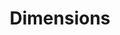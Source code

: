 ---
bigquery: https://console.cloud.google.com/bigquery?p=covid-19-dimensions-ai&page=table&d=data&t=publications
contributors: Digital Science, https://www.digital-science.com/
cost: Free for personal, non-commercial use.
description: Dimensions contains more than 100 million publications, ranging from
  articles published in scholarly journals, books and book chapters, to preprints
  and conference proceedings. All publications are contextualized with linked data
  sets, funding, publications, patents, clinical trials, and policy documents. You
  can also view associated categories, funders, institutions, and researcher profiles.
documentation: https://docs.dimensions.ai/bigquery/index.html
last_edit: 04/08/2022, 03:45:19
location: https://www.dimensions.ai/products/free/
maintained_by: Digital Science, https://www.digital-science.com/
schema_fields:
- source_id
- conditions
- journal
- resulting_publication_ids
- research_org_cities
- book_series_title
- researcher_ids
- funding_eur
- wikipedia_url
- open_access_categories
- funding_aud
- date_imported_gbq
- research_org_state_names
- external_ids
- funding_currency
- funding_chf
- status
- cited_by_ids
- funder_orgs
- research_orgs
- current_assignee
- family_members_ids
- cpc
- original_assignee_orgs
- patent_ids
- types
- granted_year
- arxiv_id
- date_normal
- filing_status
- category_icrp_ct
- embargo_date
- category_bra
- assignee_orgs
- expiration_year
- book_title
- family_count
- description
- categories
- funding_jpy
- language
- eisbn
- funder_org_state_codes
- concepts
- journal_lists
- funding_nzd
- interventions
- metrics
- open_access_categories_v2
- research_org_countries
- publication_ids
- volume
- altmetrics
- end_year
- category_rcdc
- funder_org_cities
- mesh_terms
- date_inserted
- citation_string
- original_title
- associated_publication_doi
- date
- application_number
- ipcr
- linkout
- type
- publisher
- foa_number
- associated_grant_ids
- assignee_countries
- doi
- year
- citations_count
- name
- inventor_names
- original_assignee_countries
- category_sdg
- category_for
- conference
- funder_org
- abstract
- research_org_country_names
- title
- priority_date
- pages
- funding_usd
- original_assignee
- issue
- mesh_headings
- granted_date
- funder_org_countries
- aliases
- established
- repository_id
- editors
- resulting_publication_doi
- funding_details
- category_hrcs_rac
- id
- date_online
- original_abstract
- acronyms
- category_icrp_cso
- category_uoa
- funding_cny
- legal_status
- parent_id
- investigators
- supporting_grant_ids
- date_print
- funding_amount
- research_org_city_names
- acknowledgements
- repository_name
- filing_year
- current_assignee_orgs
- proceedings_title
- expiration_date
- repository_url
- kind
- brief_title
- jurisdiction
- relationships
- citations
- priority_year
- isbn
- active_years
- current_assignee_countries
- publication_year
- organisation_details
- phase
- created_date
- legal_events
- funding_cad
- grant_number
- clinical_trial_ids
- end_date
- start_date
- subtitles
- filing_date
- date_modified
- publication_date
- funder_countries
- associated_publication_id
- reference_ids
- acronym
- authors
- associated_publication_arxiv_id
- gender
- license
- research_org_state_codes
- address
- links
- pmid
- family_id
- email_address
- associated_publication_pmid
- labels
- registry
- category_hrcs_hc
- funder_org_acronyms
- pmcid
- start_year
- category_hra
- funding_gbp
shortname: dimensions
tags:
- scholarly literature
- patents
- funding
- clinical trials
- academic profiles
terms_of_use: 'Use of both the Dimensions COVID-19 dataset and full Dimensions dataset
  are subject to the Dimensions Terms of use: https://www.dimensions.ai/policies-terms-legal '
title: Dimensions
uuid: dcff88bd-fe6b-4fdb-8159-809bf9d7bc1c
---